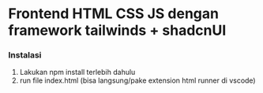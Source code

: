 # Frontend HTML CSS JS dengan framework tailwinds + shadcnUI

### Instalasi
1. Lakukan npm install terlebih dahulu
2. run file index.html (bisa langsung/pake extension html runner di vscode)



